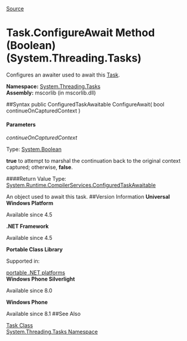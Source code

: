 
[Source](https://msdn.microsoft.com/en-us/library/hh195037(l=en-us,v=VS.110).aspx)

# Task.ConfigureAwait Method (Boolean) (System.Threading.Tasks)

Configures an awaiter used to await this [Task][1].

**Namespace:**
[System.Threading.Tasks][2]  
**Assembly:**
mscorlib (in mscorlib.dll)

##Syntax
    public ConfiguredTaskAwaitable ConfigureAwait(
    	bool continueOnCapturedContext
    )

#### Parameters

*continueOnCapturedContext*

Type: [System.Boolean][3]

**true** to attempt to marshal the continuation back to the original context captured; otherwise, **false**.

####Return Value
Type: [System.Runtime.CompilerServices.ConfiguredTaskAwaitable][5]

An object used to await this task.
##Version Information
**Universal Windows Platform**

Available since 4.5

  
**.NET Framework**

Available since 4.5

  
**Portable Class Library**

Supported in:

[portable .NET platforms][4]  
**Windows Phone Silverlight**

Available since 8.0

  
**Windows Phone**

Available since 8.1
##See Also
<p><a href="https://msdn.microsoft.com/en-us/library/system.threading.tasks.task(v=vs.110).aspx">Task Class</a><br><a href="https://msdn.microsoft.com/en-us/library/system.threading.tasks(v=vs.110).aspx">System.Threading.Tasks Namespace</a><br></p>

[1]: https://msdn.microsoft.com/en-us/library/system.threading.tasks.task(v=vs.110).aspx
[2]: https://msdn.microsoft.com/en-us/library/system.threading.tasks(v=vs.110).aspx
[3]: https://msdn.microsoft.com/en-us/library/system.boolean(v=vs.110).aspx
[4]: https://msdn.microsoft.com/en-us/library/gg597391.aspx
[5]: https://msdn.microsoft.com/en-us/library/system.runtime.compilerservices.configuredtaskawaitable(v=vs.110).aspx
  